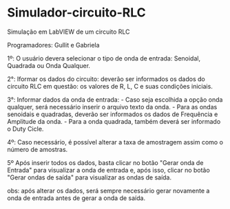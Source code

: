 # Simulador-circuito-RLC
Simulação em LabVIEW de um circuito RLC

Programadores: Gullit e Gabriela

1º: O usuário devera selecionar o tipo de onda de entrada: Senoidal, Quadrada ou Onda Qualquer.

2°: Iformar os dados do circuito: deverão ser informados os dados do circuito RLC em questão: os valores de R, L, C e suas condições iniciais.

3°: Informar dados da onda de entrada:
    - Caso seja escolhida a opção onda qualquer, será necessário inserir o arquivo texto da onda.
    - Para as ondas senoidais e quadradas, deverão ser informados os dados de Frequência e Amplitude da onda.
    - Para a onda quadrada, também deverá ser informado o Duty Cicle.
    
4º: Caso necessário, é possível alterar a taxa de amostragem assim como o número de amostras.

5º Após inserir todos os dados, basta clicar no botão "Gerar onda de Entrada" para visualizar a onda de entrada e, após isso, clicar no botão "Gerar ondas de saída" para visualizar as ondas de saída.

obs: após alterar os dados, será sempre necessário gerar novamente a onda de entrada antes de gerar a onda de saída.
